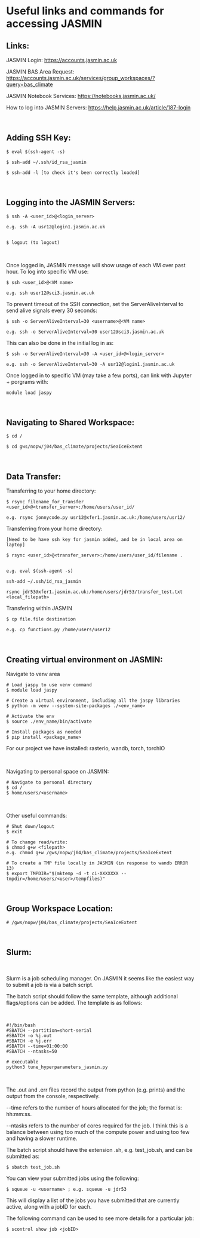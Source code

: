 # Useful links and commands for accessing JASMIN

## Links: <br/>

JASMIN Login:
https://accounts.jasmin.ac.uk

JASMIN BAS Area Request:
https://accounts.jasmin.ac.uk/services/group_workspaces/?query=bas_climate

JASMIN Notebook Services:
https://notebooks.jasmin.ac.uk/

How to log into JASMIN Servers:
https://help.jasmin.ac.uk/article/187-login

<br/>

## Adding SSH Key:

	$ eval $(ssh-agent -s)

	$ ssh-add ~/.ssh/id_rsa_jasmin

	$ ssh-add -l [to check it's been correctly loaded]

<br/>

## Logging into the JASMIN Servers:

	$ ssh -A <user_id>@<login_server>

	e.g. ssh -A usr12@login1.jasmin.ac.uk


	$ logout (to logout)

<br/>

Once logged in, JASMIN message will show usage of each VM over past hour. To log into specific VM use:

	$ ssh <user_id>@<VM name>
  
	e.g. ssh user12@sci3.jasmin.ac.uk

To prevent timeout of the SSH connection, set the ServerAliveInterval to send alive signals every 30 seconds:

	$ ssh -o ServerAliveInterval=30 <username>@<VM name>
	
	e.g. ssh -o ServerAliveInterval=30 user12@sci3.jasmin.ac.uk

This can also be done in the initial log in as:

	$ ssh -o ServerAliveInterval=30 -A <user_id>@<login_server>

	e.g. ssh -o ServerAliveInterval=30 -A usr12@login1.jasmin.ac.uk


Once logged in to specific VM (may take a few ports), can link with Jupyter + porgrams with:
  
	module load jaspy

<br/>

## Navigating to Shared Workspace:
	
	$ cd /
	
	$ cd gws/nopw/j04/bas_climate/projects/SeaIceExtent

<br/>

## Data Transfer:

Transferring to your home directory:

	$ rsync filename_for_transfer <user_id>@<transfer_server>:/home/users/user_id/
	
	e.g. rsync jonnycode.py usr12@xfer1.jasmin.ac.uk:/home/users/usr12/


Transferring from your home directory:
	
	[Need to be have ssh key for jasmin added, and be in local area on laptop]
	
	$ rsync <user_id>@<transfer_server>:/home/users/user_id/filename .
	
	
	e.g. eval $(ssh-agent -s)
	
	ssh-add ~/.ssh/id_rsa_jasmin

	rsync jdr53@xfer1.jasmin.ac.uk:/home/users/jdr53/transfer_test.txt <local_filepath>

Transfering within JASMIN
	
	$ cp file.file destination
	
	e.g. cp functions.py /home/users/user12

<br/>	

## Creating virtual environment on JASMIN:

Navigate to venv area
	
	# Load jaspy to use venv command
	$ module load jaspy
	
	# Create a virtual environment, including all the jaspy libraries
	$ python -m venv --system-site-packages ./<env_name>
	
	# Activate the env
	$ source ./env_name/bin/activate

	# Install packages as needed
	$ pip install <package_name>
	
For our project we have installed: rasterio, wandb, torch, torchIO

<br/>

Navigating to personal space on JASMIN:

	# Navigate to personal directory
	$ cd /
	$ home/users/<username>

<br/>

Other useful commands:

	# Shut down/logout
	$ exit
	
	# To change read/write:
	$ chmod g+w <filepath>
	e.g. chmod g+w /gws/nopw/j04/bas_climate/projects/SeaIceExtent
	
	# To create a TMP file locally in JASMIN (in response to wandb ERROR 13)
	$ export TMPDIR="$(mktemp -d -t ci-XXXXXXX --tmpdir=/home/users/<user>/tempfiles)"

<br/>

## Group Workspace Location:
	
	# /gws/nopw/j04/bas_climate/projects/SeaIceExtent

<br/>

## Slurm:

<br/>

Slurm is a job scheduling manager. On JASMIN it seems like the easiest way to submit a job is via a batch script.

The batch script should follow the same template, although additional flags/options can be added. The template is as follows:

<br/>

	#!/bin/bash
	#SBATCH --partition=short-serial
	#SBATCH -o %j.out
	#SBATCH -e %j.err
	#SBATCH --time=01:00:00
	#SBATCH --ntasks=50

	# executable
	python3 tune_hyperparameters_jasmin.py

<br/>

The .out and .err files record the output from python (e.g. prints) and the output from the console, respectively.

--time refers to the number of hours allocated for the job; the format is: hh:mm:ss.

--ntasks refers to the number of cores required for the job. I think this is a balance between using too much of the compute power and using too few and having a slower runtime.


The batch script should have the extension .sh, e.g. test_job.sh, and can be submitted as:

	$ sbatch test_job.sh


You can view your submitted jobs using the following:

	$ squeue -u <username> ; e.g. squeue -u jdr53


This will display a list of the jobs you have submitted that are currently active, along with a jobID for each.


The following command can be used to see more details for a particular job:


	$ scontrol show job <jobID>
